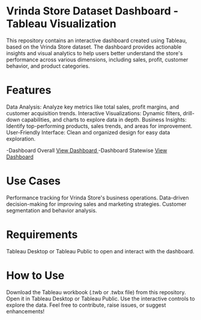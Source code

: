 # Vrinda Store Dataset Dashboard - Tableau Visualization
This repository contains an interactive dashboard created using Tableau, based on the Vrinda Store dataset. The dashboard provides actionable insights and visual analytics to help users better understand the store's performance across various dimensions, including sales, profit, customer behavior, and product categories.

# Features
Data Analysis: Analyze key metrics like total sales, profit margins, and customer acquisition trends.
Interactive Visualizations: Dynamic filters, drill-down capabilities, and charts to explore data in depth.
Business Insights: Identify top-performing products, sales trends, and areas for improvement.
User-Friendly Interface: Clean and organized design for easy data exploration.

-Dashboard Overall <a href ="https://github.com/Harshavladimir/Vrinda_Store_Dashboard-Using-Tableau/blob/main/Screenshot%202025-01-26%20202728.jpg">View Dashboard </a>
-Dashboard Statewise <a href="https://github.com/Harshavladimir/Vrinda_Store_Dashboard-Using-Tableau/blob/main/Screenshot%202025-01-21%20193503.png"> View Dashboard </a>

# Use Cases
Performance tracking for Vrinda Store's business operations.
Data-driven decision-making for improving sales and marketing strategies.
Customer segmentation and behavior analysis.

# Requirements
Tableau Desktop or Tableau Public to open and interact with the dashboard.

# How to Use
Download the Tableau workbook (.twb or .twbx file) from this repository.
Open it in Tableau Desktop or Tableau Public.
Use the interactive controls to explore the data.
Feel free to contribute, raise issues, or suggest enhancements!
